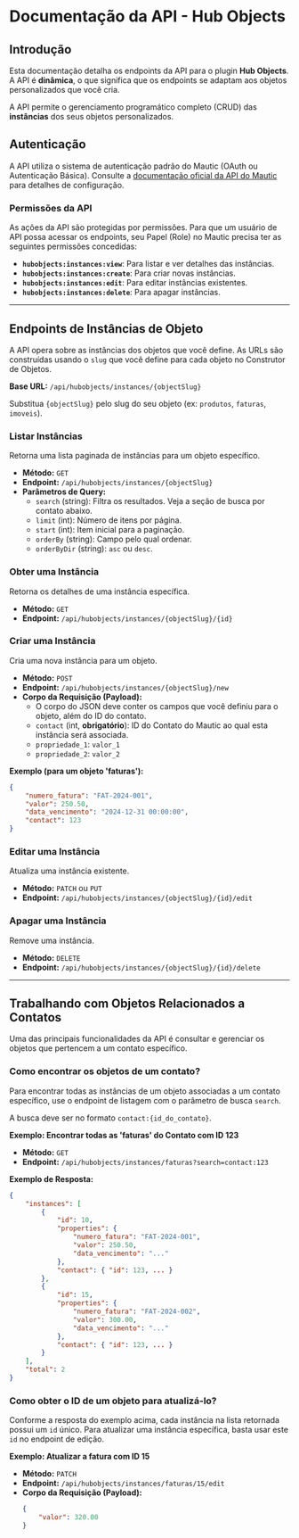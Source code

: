 # Documentação da API - Hub Objects

## Introdução

Esta documentação detalha os endpoints da API para o plugin **Hub Objects**. A API é **dinâmica**, o que significa que os endpoints se adaptam aos objetos personalizados que você cria.

A API permite o gerenciamento programático completo (CRUD) das **instâncias** dos seus objetos personalizados.

## Autenticação

A API utiliza o sistema de autenticação padrão do Mautic (OAuth ou Autenticação Básica). Consulte a [documentação oficial da API do Mautic](https://developer.mautic.org/#rest-api) para detalhes de configuração.

### Permissões da API

As ações da API são protegidas por permissões. Para que um usuário de API possa acessar os endpoints, seu Papel (Role) no Mautic precisa ter as seguintes permissões concedidas:

- **`hubobjects:instances:view`**: Para listar e ver detalhes das instâncias.
- **`hubobjects:instances:create`**: Para criar novas instâncias.
- **`hubobjects:instances:edit`**: Para editar instâncias existentes.
- **`hubobjects:instances:delete`**: Para apagar instâncias.

---

## Endpoints de Instâncias de Objeto

A API opera sobre as instâncias dos objetos que você define. As URLs são construídas usando o `slug` que você define para cada objeto no Construtor de Objetos.

**Base URL:** `/api/hubobjects/instances/{objectSlug}`

Substitua `{objectSlug}` pelo slug do seu objeto (ex: `produtos`, `faturas`, `imoveis`).

### Listar Instâncias

Retorna uma lista paginada de instâncias para um objeto específico.

- **Método:** `GET`
- **Endpoint:** `/api/hubobjects/instances/{objectSlug}`
- **Parâmetros de Query:**
  - `search` (string): Filtra os resultados. Veja a seção de busca por contato abaixo.
  - `limit` (int): Número de itens por página.
  - `start` (int): Item inicial para a paginação.
  - `orderBy` (string): Campo pelo qual ordenar.
  - `orderByDir` (string): `asc` ou `desc`.

### Obter uma Instância

Retorna os detalhes de uma instância específica.

- **Método:** `GET`
- **Endpoint:** `/api/hubobjects/instances/{objectSlug}/{id}`

### Criar uma Instância

Cria uma nova instância para um objeto.

- **Método:** `POST`
- **Endpoint:** `/api/hubobjects/instances/{objectSlug}/new`
- **Corpo da Requisição (Payload):**
  - O corpo do JSON deve conter os campos que você definiu para o objeto, além do ID do contato.
  - `contact` (int, **obrigatório**): ID do Contato do Mautic ao qual esta instância será associada.
  - `propriedade_1`: `valor_1`
  - `propriedade_2`: `valor_2`

**Exemplo (para um objeto 'faturas'):**
```json
{
    "numero_fatura": "FAT-2024-001",
    "valor": 250.50,
    "data_vencimento": "2024-12-31 00:00:00",
    "contact": 123
}
```

### Editar uma Instância

Atualiza uma instância existente.

- **Método:** `PATCH` ou `PUT`
- **Endpoint:** `/api/hubobjects/instances/{objectSlug}/{id}/edit`

### Apagar uma Instância

Remove uma instância.

- **Método:** `DELETE`
- **Endpoint:** `/api/hubobjects/instances/{objectSlug}/{id}/delete`

---

## Trabalhando com Objetos Relacionados a Contatos

Uma das principais funcionalidades da API é consultar e gerenciar os objetos que pertencem a um contato específico.

### Como encontrar os objetos de um contato?

Para encontrar todas as instâncias de um objeto associadas a um contato específico, use o endpoint de listagem com o parâmetro de busca `search`.

A busca deve ser no formato `contact:{id_do_contato}`.

**Exemplo: Encontrar todas as 'faturas' do Contato com ID 123**

- **Método:** `GET`
- **Endpoint:** `/api/hubobjects/instances/faturas?search=contact:123`

**Exemplo de Resposta:**
```json
{
    "instances": [
        {
            "id": 10,
            "properties": {
                "numero_fatura": "FAT-2024-001",
                "valor": 250.50,
                "data_vencimento": "..."
            },
            "contact": { "id": 123, ... }
        },
        {
            "id": 15,
            "properties": {
                "numero_fatura": "FAT-2024-002",
                "valor": 300.00,
                "data_vencimento": "..."
            },
            "contact": { "id": 123, ... }
        }
    ],
    "total": 2
}
```

### Como obter o ID de um objeto para atualizá-lo?

Conforme a resposta do exemplo acima, cada instância na lista retornada possui um `id` único. Para atualizar uma instância específica, basta usar este `id` no endpoint de edição.

**Exemplo: Atualizar a fatura com ID 15**

- **Método:** `PATCH`
- **Endpoint:** `/api/hubobjects/instances/faturas/15/edit`
- **Corpo da Requisição (Payload):**
  ```json
  {
      "valor": 320.00
  }
  ```
